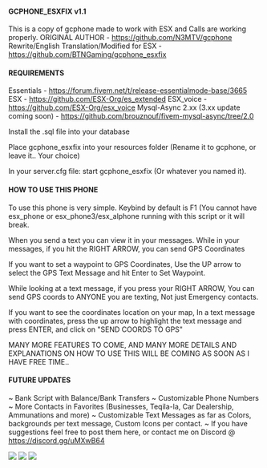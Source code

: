 #### GCPHONE_ESXFIX v1.1 ####
This is a copy of gcphone made to work with ESX and Calls are working properly.
ORIGINAL AUTHOR - https://github.com/N3MTV/gcphone
Rewrite/English Translation/Modified for ESX - https://github.com/BTNGaming/gcphone_esxfix

#### REQUIREMENTS ####
Essentials - https://forum.fivem.net/t/release-essentialmode-base/3665
ESX - https://github.com/ESX-Org/es_extended
ESX_voice - https://github.com/ESX-Org/esx_voice
Mysql-Async 2.xx (3.xx update coming soon) - https://github.com/brouznouf/fivem-mysql-async/tree/2.0

Install the .sql file into your database

Place gcphone_esxfix into your resources folder (Rename it to gcphone, or leave it.. Your choice)

In your server.cfg file:
start gcphone_esxfix (Or whatever you named it).




#### HOW TO USE THIS PHONE ####

To use this phone is very simple. Keybind by default is F1 (You cannot have esx_phone or esx_phone3/esx_alphone running with this script or it will break.

When you send a text you can view it in your messages. While in your messages, if you hit the RIGHT ARROW, you can send GPS Coordinates

If you want to set a waypoint to GPS Coordinates, Use the UP arrow to select the GPS Text Message and hit Enter to Set Waypoint.

While looking at a text message, if you press your RIGHT ARROW, You can send GPS coords to ANYONE you are texting, Not just Emergency contacts.

If you want to see the coordinates location on your map, In a text message with coordinates, press the up arrow to highlight the text message and press ENTER, and click on "SEND COORDS TO GPS"

MANY MORE FEATURES TO COME, AND MANY MORE DETAILS AND EXPLANATIONS ON HOW TO USE THIS WILL BE COMING AS SOON AS I HAVE FREE TIME..





#### FUTURE UPDATES ####
~ Bank Script with Balance/Bank Transfers
~ Customizable Phone Numbers
~ More Contacts in Favorites (Businesses, Teqila-la, Car Dealership, Ammunations and more)
~ Customizable Text Messages as far as Colors, backgrounds per text message, Custom Icons per  contact.
~ If you have suggestions feel free to post them here, or contact me on Discord @ https://discord.gg/uMXwB64

![](https://i.imgur.com/9M9bGFb.jpg)
![](https://i.imgur.com/RdvE1Nx.jpg)
![](https://i.imgur.com/T1Bl5PK.jpg)



